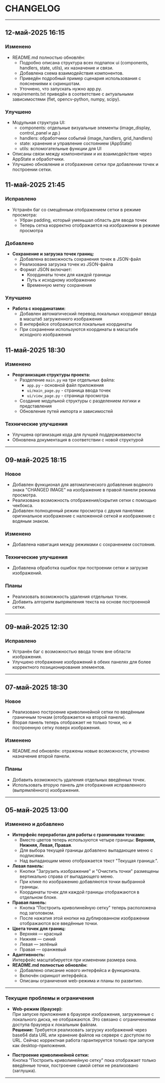 # CHANGELOG

---

## 12-май-2025 16:15

### Изменено

- README.md полностью обновлён:
  - Подробно описана структура всех подпапок ui (components, handlers, state, utils), их назначение и связи.
  - Добавлена схема взаимодействия компонентов.
  - Приведён подробный пример сценария использования с пояснениями к скриншотам.
  - Уточнено, что запускать нужно app.py.
- requirements.txt приведён в соответствие с актуальными зависимостями (flet, opencv-python, numpy, scipy).

### Улучшено

- Модульная структура UI:
  - components: отдельные визуальные элементы (image_display, control_panel и др.)
  - handlers: обработчики событий (image_handlers, grid_handlers)
  - state: хранение и управление состоянием (AppState)
  - utils: вспомогательные функции для UI
- Описаны связи между компонентами и их взаимодействие через AppState и обработчики.
- Улучшено обновление и отображение сетки при добавлении точек и построении сетки.

## 11-май-2025 21:45

### Исправлено

- Устранён баг со смещённым отображением сетки в режиме просмотра:
  - Убран padding, который уменьшал область для ввода точек
  - Теперь сетка корректно отображается на изображении в режиме просмотра

### Добавлено

- **Сохранение и загрузка точек границ:**
  - Добавлена возможность сохранения точек в JSON-файл
  - Реализована загрузка точек из JSON-файла
  - Формат JSON включает:
    - Координаты точек для каждой границы
    - Путь к исходному изображению
    - Временную метку сохранения

### Улучшено

- **Работа с координатами:**
  - Добавлен автоматический перевод локальных координат ввода в масштаб загруженного изображения
  - В интерфейсе отображаются локальные координаты
  - При сохранении используются координаты в масштабе исходного изображения

## 11-май-2025 18:30

### Изменено

- **Реорганизация структуры проекта:**
  - Разделение `main.py` на три отдельных файла:
    - `app.py` - основной файл приложения
    - `ui/main_page.py` - страница ввода точек
    - `ui/view_page.py` - страница просмотра
  - Создание модульной структуры с разделением логики и представления
  - Обновление путей импорта и зависимостей

### Технические улучшения

- Улучшена организация кода для лучшей поддерживаемости
- Обновлена документация в соответствии с новой структурой

---

## 09-май-2025 18:15

### Новое

- Добавлен функционал для автоматического добавления водяного знака "CHANGED IMAGE" на изображение в правой панели режима просмотра.
- Реализована возможность отображения/скрытия сетки с помощью чекбокса.
- Добавлен полноценный режим просмотра с двумя панелями: оригинальное изображение с наложенной сеткой и изображение с водяным знаком.

### Изменено

- Добавлена навигация между режимами с сохранением состояния.

### Технические улучшения

- Добавлена обработка ошибок при построении сетки и загрузке изображений.

### Планы

- Реализовать возможность удаления отдельных точек.
- Добавить алгоритм выпрямления текста на основе построенной сетки.

---

## 09-май-2025 12:30

### Исправлено

- Устранён баг с возможностью ввода точек вне области изображения.
- Улучшено отображение изображений в обеих панелях для более корректного позиционирования элементов.

---

## 07-май-2025 18:30

### Новое

- Реализовано построение криволинейной сетки по введённым граничным точкам (отображается на второй панели).
- Вторая панель теперь отображает не только точки, но и построенную сетку поверх изображения.

### Изменено

- README.md обновлён: отражены новые возможности, уточнено назначение второй панели.

### Планы

- Добавить возможность удаления отдельных введённых точек.
- Использовать вторую панель для отображения исправленного (выпрямлённого) изображения.

---

## 05-май-2025 13:00

### Изменено и добавлено

- **Интерфейс переработан для работы с граничными точками:**
  - Вместо цветов теперь используются четыре границы: **Верхняя, Нижняя, Левая, Правая**.
  - Для выбора текущей границы добавлено выпадающее меню с подписями.
  - Над выпадающим меню отображается текст "Текущая граница:".
- **Левая панель:**
  - Кнопки "Загрузить изображение" и "Очистить точки" размещены вертикально справа от выпадающего меню.
  - При клике по изображению добавляются точки выбранной границы.
  - Координаты точек для каждой границы отображаются в отдельном блоке.
- **Правая панель:**
  - Кнопка "Построить криволинейную сетку" теперь расположена под заголовком.
  - После нажатия этой кнопки на дублированном изображении отображаются все введённые точки.
- **Цвета точек для границ:**  
  - Верхняя — красный  
  - Нижняя — синий  
  - Левая — зелёный  
  - Правая — оранжевый
- **Адаптивность:**  
  Интерфейс масштабируется при изменении размера окна.
- **README.md полностью обновлён:**
  - Добавлено описание нового интерфейса и функционала.
  - Включён скриншот интерфейса.
  - Описаны ограничения web-режима и планы по развитию.

---

### Текущие проблемы и ограничения

- **Web-режим (браузер):**  
  При запуске приложения в браузере изображения, загруженные с локального диска, не отображаются. Это связано с ограничениями доступа браузера к локальным файлам.  
  **Решение:** Требуется реализовать загрузку изображений через base64 data URL или хранение файлов на сервере с доступом по URL. Сейчас корректная работа гарантируется только при запуске как desktop-приложения.

- **Построение криволинейной сетки:**  
  Кнопка "Построить криволинейную сетку" пока отображает только введённые точки, построение самой сетки не реализовано (заглушка).

---
